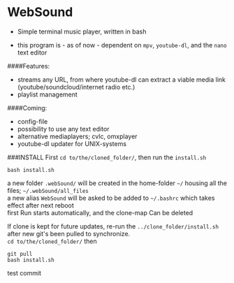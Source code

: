 # WebSound
- Simple terminal music player, written in bash
* this program is - as of now - dependent on `mpv`, `youtube-dl`, and the `nano` text editor


####Features:
- streams any URL, from where youtube-dl can extract a viable media link (youtube/soundcloud/internet radio etc.)
- playlist management

####Coming:
* config-file
* possibility to use any text editor
* alternative mediaplayers; cvlc, omxplayer
* youtube-dl updater for UNIX-systems  


###INSTALL
First `cd to/the/cloned_folder/`, then run the `install.sh`
```
bash install.sh
```  
a new folder `.webSound/` will be created in the home-folder `~/` housing all the files; `~/.webSound/all_files`  
a new alias `WebSound` will be asked to be added to `~/.bashrc` which takes effect after next reboot  
first Run starts automatically, and the clone-map Can be deleted  

If clone is kept for future updates, re-run the `../clone_folder/install.sh` after new git's been pulled to synchronize.  
`cd to/the/cloned_folder/` then
```
git pull  
bash install.sh
```
test commit
